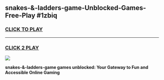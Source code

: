 
## snakes-&-ladders-game-Unblocked-Games-Free-Play #1zbiq
<h3>
<a href="https://us.freeplayer.one?title=snakes-&-ladders-game&ref=9M">CLICK TO PLAY</a></h3>
<hr>

<h3>
<a href="https://us.freeplayer.one?title=snakes-&-ladders-game&ref=9M">CLICK 2 PLAY</a>
  
</h3>

<a href="https://us.freeplayer.one?title=snakes-&-ladders-game&ref=9M"><img src="https://clearcache.store/games.png"></a>


**snakes-&-ladders-game games unblocked: Your Gateway to Fun and Accessible Online Gaming**
